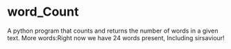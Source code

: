 # word_Count
 A python program that counts and returns the number of words in a given text.  More words:Right now we have 24 words present, Including sirsaviour!
